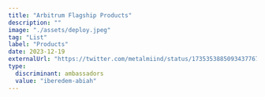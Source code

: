 ```yaml
---
title: "Arbitrum Flagship Products"
description: ""
image: "./assets/deploy.jpeg"
tag: "List"
label: "Products"
date: 2023-12-19
externalUrl: "https://twitter.com/metalmiind/status/1735353885093437767?t=Wn8exz-YzzkyWePT8pqeRg&s=19"
type:
  discriminant: ambassadors
  value: "iberedem-abiah"
---
```

